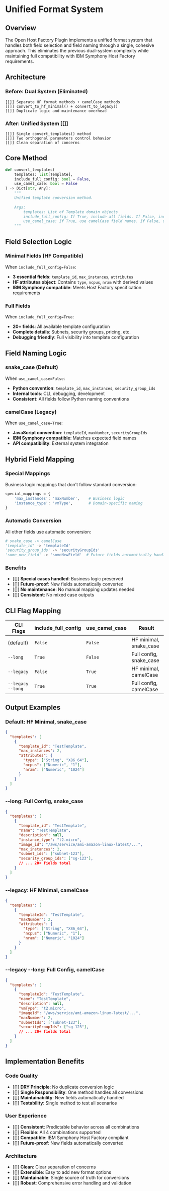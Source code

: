 # Unified Format System

## Overview

The Open Host Factory Plugin implements a unified format system that handles both field selection and field naming through a single, cohesive approach. This eliminates the previous dual-system complexity while maintaining full compatibility with IBM Symphony Host Factory requirements.

## Architecture

### Before: Dual System (Eliminated)
```
[[]] Separate HF format methods + camelCase methods
[[]] convert_to_hf_minimal() + convert_to_legacy()
[[]] Duplicate logic and maintenance overhead
```

### After: Unified System [[]]
```
[[]] Single convert_templates() method
[[]] Two orthogonal parameters control behavior
[[]] Clean separation of concerns
```

## Core Method

```python
def convert_templates(
    templates: list[Template], 
    include_full_config: bool = False, 
    use_camel_case: bool = False
) -> Dict[str, Any]:
    """
    Unified template conversion method.
    
    Args:
        templates: List of Template domain objects
        include_full_config: If True, include all fields. If False, include only essential fields (HF minimal)
        use_camel_case: If True, use camelCase field names. If False, use snake_case
    """
```

## Field Selection Logic

### Minimal Fields (HF Compatible)
When `include_full_config=False`:
- **3 essential fields**: `template_id`, `max_instances`, `attributes`
- **HF attributes object**: Contains `type`, `ncpus`, `nram` with derived values
- **IBM Symphony compatible**: Meets Host Factory specification requirements

### Full Fields
When `include_full_config=True`:
- **20+ fields**: All available template configuration
- **Complete details**: Subnets, security groups, pricing, etc.
- **Debugging friendly**: Full visibility into template configuration

## Field Naming Logic

### snake_case (Default)
When `use_camel_case=False`:
- **Python convention**: `template_id`, `max_instances`, `security_group_ids`
- **Internal tools**: CLI, debugging, development
- **Consistent**: All fields follow Python naming conventions

### camelCase (Legacy)
When `use_camel_case=True`:
- **JavaScript convention**: `templateId`, `maxNumber`, `securityGroupIds`
- **IBM Symphony compatible**: Matches expected field names
- **API compatibility**: External system integration

## Hybrid Field Mapping

### Special Mappings
Business logic mappings that don't follow standard conversion:
```python
special_mappings = {
    'max_instances': 'maxNumber',    # Business logic
    'instance_type': 'vmType',       # Domain-specific naming
}
```

### Automatic Conversion
All other fields use automatic conversion:
```python
# snake_case -> camelCase
'template_id' -> 'templateId'
'security_group_ids' -> 'securityGroupIds'
'some_new_field' -> 'someNewField'  # Future fields automatically handled
```

### Benefits
- [[]] **Special cases handled**: Business logic preserved
- [[]] **Future-proof**: New fields automatically converted
- [[]] **No maintenance**: No manual mapping updates needed
- [[]] **Consistent**: No mixed case outputs

## CLI Flag Mapping

| CLI Flags | include_full_config | use_camel_case | Result |
|-----------|-------------------|----------------|---------|
| (default) | `False` | `False` | HF minimal, snake_case |
| `--long` | `True` | `False` | Full config, snake_case |
| `--legacy` | `False` | `True` | HF minimal, camelCase |
| `--legacy --long` | `True` | `True` | Full config, camelCase |

## Output Examples

### Default: HF Minimal, snake_case
```json
{
  "templates": [
    {
      "template_id": "TestTemplate",
      "max_instances": 2,
      "attributes": {
        "type": ["String", "X86_64"],
        "ncpus": ["Numeric", "1"],
        "nram": ["Numeric", "1024"]
      }
    }
  ]
}
```

### --long: Full Config, snake_case
```json
{
  "templates": [
    {
      "template_id": "TestTemplate",
      "name": "TestTemplate",
      "description": null,
      "instance_type": "t2.micro",
      "image_id": "/aws/service/ami-amazon-linux-latest/...",
      "max_instances": 2,
      "subnet_ids": ["subnet-123"],
      "security_group_ids": ["sg-123"],
      // ... 20+ fields total
    }
  ]
}
```

### --legacy: HF Minimal, camelCase
```json
{
  "templates": [
    {
      "templateId": "TestTemplate",
      "maxNumber": 2,
      "attributes": {
        "type": ["String", "X86_64"],
        "ncpus": ["Numeric", "1"],
        "nram": ["Numeric", "1024"]
      }
    }
  ]
}
```

### --legacy --long: Full Config, camelCase
```json
{
  "templates": [
    {
      "templateId": "TestTemplate",
      "name": "TestTemplate",
      "description": null,
      "vmType": "t2.micro",
      "imageId": "/aws/service/ami-amazon-linux-latest/...",
      "maxNumber": 2,
      "subnetIds": ["subnet-123"],
      "securityGroupIds": ["sg-123"],
      // ... 20+ fields total
    }
  ]
}
```

## Implementation Benefits

### Code Quality
- [[]] **DRY Principle**: No duplicate conversion logic
- [[]] **Single Responsibility**: One method handles all conversions
- [[]] **Maintainability**: New fields automatically handled
- [[]] **Testability**: Single method to test all scenarios

### User Experience
- [[]] **Consistent**: Predictable behavior across all combinations
- [[]] **Flexible**: All 4 combinations supported
- [[]] **Compatible**: IBM Symphony Host Factory compliant
- [[]] **Future-proof**: New fields automatically converted

### Architecture
- [[]] **Clean**: Clear separation of concerns
- [[]] **Extensible**: Easy to add new format options
- [[]] **Maintainable**: Single source of truth for conversions
- [[]] **Robust**: Comprehensive error handling and validation
